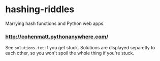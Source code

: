 # hashing-riddles
Marrying hash functions and Python web apps.

### http://cohenmatt.pythonanywhere.com/

See `solutions.txt` if you get stuck. Solutions are displayed separetly to each other, so you won't spoil the whole thing if you're stuck.
